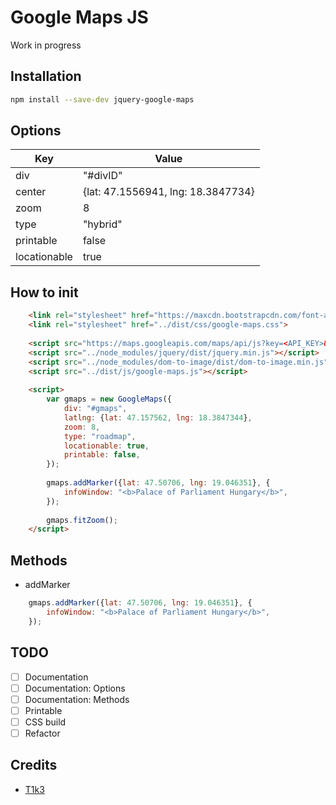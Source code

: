 # Google Maps JS
Work in progress

## Installation
```bash
npm install --save-dev jquery-google-maps
```

## Options
| Key               | Value                              |
| ----------------- | ---------------------------------- |
| div               | "#divID"                           |
| center            | {lat: 47.1556941, lng: 18.3847734} |
| zoom              | 8                                  |
| type              | "hybrid"                           |
| printable         | false                              |
| locationable      | true                               |

## How to init
```html
    <link rel="stylesheet" href="https://maxcdn.bootstrapcdn.com/font-awesome/4.7.0/css/font-awesome.min.css">
    <link rel="stylesheet" href="../dist/css/google-maps.css">
    
    <script src="https://maps.googleapis.com/maps/api/js?key=<API_KEY>&v=3.27&libraries=geometry,drawing"></script>
    <script src="../node_modules/jquery/dist/jquery.min.js"></script>
    <script src="../node_modules/dom-to-image/dist/dom-to-image.min.js"></script>
    <script src="../dist/js/google-maps.js"></script>
    
    <script>
        var gmaps = new GoogleMaps({
            div: "#gmaps",
            latlng: {lat: 47.157562, lng: 18.3847344},
            zoom: 8,
            type: "roadmap",
            locationable: true,
            printable: false,
        });
        
        gmaps.addMarker({lat: 47.50706, lng: 19.046351}, {
            infoWindow: "<b>Palace of Parliament Hungary</b>",
        });
        
        gmaps.fitZoom();
    </script>
```

## Methods

* addMarker
```js
    gmaps.addMarker({lat: 47.50706, lng: 19.046351}, {
        infoWindow: "<b>Palace of Parliament Hungary</b>",
    });
```

## TODO
- [ ] Documentation
- [ ] Documentation: Options
- [ ] Documentation: Methods
- [ ] Printable
- [ ] CSS build
- [ ] Refactor

## Credits
* [T1k3](https://github.com/t1k3hu)
